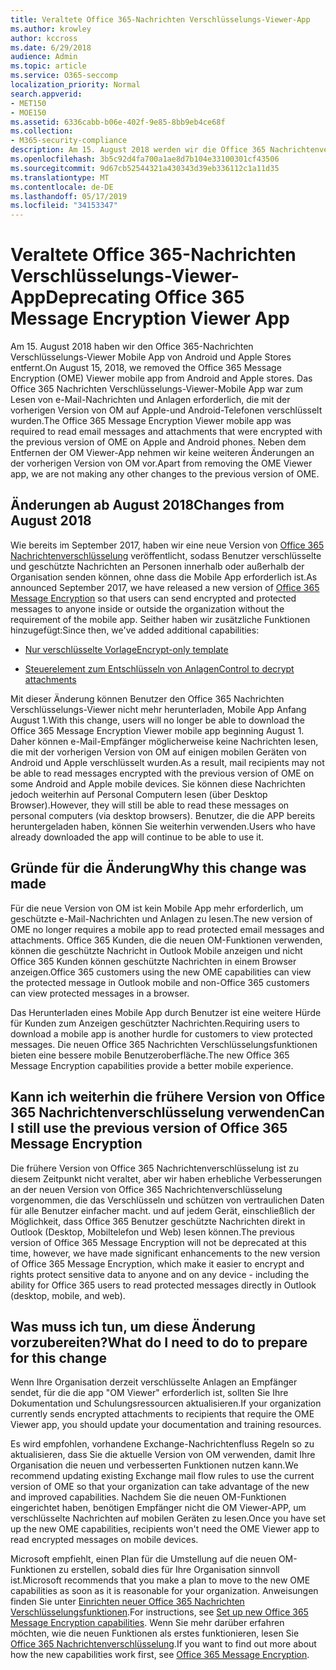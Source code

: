 ```yaml
---
title: Veraltete Office 365-Nachrichten Verschlüsselungs-Viewer-App
ms.author: krowley
author: kccross
ms.date: 6/29/2018
audience: Admin
ms.topic: article
ms.service: O365-seccomp
localization_priority: Normal
search.appverid:
- MET150
- MOE150
ms.assetid: 6336cabb-b06e-402f-9e85-8bb9eb4ce68f
ms.collection:
- M365-security-compliance
description: Am 15. August 2018 werden wir die Office 365 Nachrichtenverschlüsselung (OM)-Anzeige Mobile App von Android Stores und Apple Stores entfernen. Das Office 365 Nachrichten Verschlüsselungs-Viewer-Mobile App war zum Lesen von e-Mail-Nachrichten und Anlagen erforderlich, die mit der vorherigen Version von OM auf Apple-und Android-Telefonen verschlüsselt wurden. Neben dem Entfernen der OM Viewer-App nehmen wir keine weiteren Änderungen an der vorherigen Version von OM vor.
ms.openlocfilehash: 3b5c92d4fa700a1ae8d7b104e33100301cf43506
ms.sourcegitcommit: 9d67cb52544321a430343d39eb336112c1a11d35
ms.translationtype: MT
ms.contentlocale: de-DE
ms.lasthandoff: 05/17/2019
ms.locfileid: "34153347"
---
```

# <a name="deprecating-office-365-message-encryption-viewer-app"></a><span data-ttu-id="292d9-105">Veraltete Office 365-Nachrichten Verschlüsselungs-Viewer-App</span><span class="sxs-lookup"><span data-stu-id="292d9-105">Deprecating Office 365 Message Encryption Viewer App</span></span>

<span data-ttu-id="292d9-106">Am 15. August 2018 haben wir den Office 365-Nachrichten Verschlüsselungs-Viewer Mobile App von Android und Apple Stores entfernt.</span><span class="sxs-lookup"><span data-stu-id="292d9-106">On August 15, 2018, we removed the Office 365 Message Encryption (OME) Viewer mobile app from Android and Apple stores.</span></span> <span data-ttu-id="292d9-107">Das Office 365 Nachrichten Verschlüsselungs-Viewer-Mobile App war zum Lesen von e-Mail-Nachrichten und Anlagen erforderlich, die mit der vorherigen Version von OM auf Apple-und Android-Telefonen verschlüsselt wurden.</span><span class="sxs-lookup"><span data-stu-id="292d9-107">The Office 365 Message Encryption Viewer mobile app was required to read email messages and attachments that were encrypted with the previous version of OME on Apple and Android phones.</span></span> <span data-ttu-id="292d9-108">Neben dem Entfernen der OM Viewer-App nehmen wir keine weiteren Änderungen an der vorherigen Version von OM vor.</span><span class="sxs-lookup"><span data-stu-id="292d9-108">Apart from removing the OME Viewer app, we are not making any other changes to the previous version of OME.</span></span>
  
## <a name="changes-from-august-2018"></a><span data-ttu-id="292d9-109">Änderungen ab August 2018</span><span class="sxs-lookup"><span data-stu-id="292d9-109">Changes from August 2018</span></span>

<span data-ttu-id="292d9-110">Wie bereits im September 2017, haben wir eine neue Version von [Office 365 Nachrichtenverschlüsselung](https://aka.ms/ome2017) veröffentlicht, sodass Benutzer verschlüsselte und geschützte Nachrichten an Personen innerhalb oder außerhalb der Organisation senden können, ohne dass die Mobile App erforderlich ist.</span><span class="sxs-lookup"><span data-stu-id="292d9-110">As announced September 2017, we have released a new version of [Office 365 Message Encryption](https://aka.ms/ome2017) so that users can send encrypted and protected messages to anyone inside or outside the organization without the requirement of the mobile app.</span></span> <span data-ttu-id="292d9-111">Seither haben wir zusätzliche Funktionen hinzugefügt:</span><span class="sxs-lookup"><span data-stu-id="292d9-111">Since then, we've added additional capabilities:</span></span>
  
- [<span data-ttu-id="292d9-112">Nur verschlüsselte Vorlage</span><span class="sxs-lookup"><span data-stu-id="292d9-112">Encrypt-only template</span></span>](https://aka.ms/encryptonly)

- [<span data-ttu-id="292d9-113">Steuerelement zum Entschlüsseln von Anlagen</span><span class="sxs-lookup"><span data-stu-id="292d9-113">Control to decrypt attachments</span></span>](https://techcommunity.microsoft.com/t5/Security-Privacy-and-Compliance/Admin-control-for-attachments-now-available-in-Office-365/ba-p/204007)
    
<span data-ttu-id="292d9-114">Mit dieser Änderung können Benutzer den Office 365 Nachrichten Verschlüsselungs-Viewer nicht mehr herunterladen, Mobile App Anfang August 1.</span><span class="sxs-lookup"><span data-stu-id="292d9-114">With this change, users will no longer be able to download the Office 365 Message Encryption Viewer mobile app beginning August 1.</span></span> <span data-ttu-id="292d9-115">Daher können e-Mail-Empfänger möglicherweise keine Nachrichten lesen, die mit der vorherigen Version von OM auf einigen mobilen Geräten von Android und Apple verschlüsselt wurden.</span><span class="sxs-lookup"><span data-stu-id="292d9-115">As a result, mail recipients may not be able to read messages encrypted with the previous version of OME on some Android and Apple mobile devices.</span></span> <span data-ttu-id="292d9-116">Sie können diese Nachrichten jedoch weiterhin auf Personal Computern lesen (über Desktop Browser).</span><span class="sxs-lookup"><span data-stu-id="292d9-116">However, they will still be able to read these messages on personal computers (via desktop browsers).</span></span> <span data-ttu-id="292d9-117">Benutzer, die die APP bereits heruntergeladen haben, können Sie weiterhin verwenden.</span><span class="sxs-lookup"><span data-stu-id="292d9-117">Users who have already downloaded the app will continue to be able to use it.</span></span>
  
## <a name="why-this-change-was-made"></a><span data-ttu-id="292d9-118">Gründe für die Änderung</span><span class="sxs-lookup"><span data-stu-id="292d9-118">Why this change was made</span></span>

<span data-ttu-id="292d9-119">Für die neue Version von OM ist kein Mobile App mehr erforderlich, um geschützte e-Mail-Nachrichten und Anlagen zu lesen.</span><span class="sxs-lookup"><span data-stu-id="292d9-119">The new version of OME no longer requires a mobile app to read protected email messages and attachments.</span></span> <span data-ttu-id="292d9-120">Office 365 Kunden, die die neuen OM-Funktionen verwenden, können die geschützte Nachricht in Outlook Mobile anzeigen und nicht Office 365 Kunden können geschützte Nachrichten in einem Browser anzeigen.</span><span class="sxs-lookup"><span data-stu-id="292d9-120">Office 365 customers using the new OME capabilities can view the protected message in Outlook mobile and non-Office 365 customers can view protected messages in a browser.</span></span>
  
<span data-ttu-id="292d9-121">Das Herunterladen eines Mobile App durch Benutzer ist eine weitere Hürde für Kunden zum Anzeigen geschützter Nachrichten.</span><span class="sxs-lookup"><span data-stu-id="292d9-121">Requiring users to download a mobile app is another hurdle for customers to view protected messages.</span></span> <span data-ttu-id="292d9-122">Die neuen Office 365 Nachrichten Verschlüsselungsfunktionen bieten eine bessere mobile Benutzeroberfläche.</span><span class="sxs-lookup"><span data-stu-id="292d9-122">The new Office 365 Message Encryption capabilities provide a better mobile experience.</span></span>
  
## <a name="can-i-still-use-the-previous-version-of-office-365-message-encryption"></a><span data-ttu-id="292d9-123">Kann ich weiterhin die frühere Version von Office 365 Nachrichtenverschlüsselung verwenden</span><span class="sxs-lookup"><span data-stu-id="292d9-123">Can I still use the previous version of Office 365 Message Encryption</span></span>

<span data-ttu-id="292d9-124">Die frühere Version von Office 365 Nachrichtenverschlüsselung ist zu diesem Zeitpunkt nicht veraltet, aber wir haben erhebliche Verbesserungen an der neuen Version von Office 365 Nachrichtenverschlüsselung vorgenommen, die das Verschlüsseln und schützen von vertraulichen Daten für alle Benutzer einfacher macht. und auf jedem Gerät, einschließlich der Möglichkeit, dass Office 365 Benutzer geschützte Nachrichten direkt in Outlook (Desktop, Mobiltelefon und Web) lesen können.</span><span class="sxs-lookup"><span data-stu-id="292d9-124">The previous version of Office 365 Message Encryption will not be deprecated at this time, however, we have made significant enhancements to the new version of Office 365 Message Encryption, which make it easier to encrypt and rights protect sensitive data to anyone and on any device - including the ability for Office 365 users to read protected messages directly in Outlook (desktop, mobile, and web).</span></span> 
  
## <a name="what-do-i-need-to-do-to-prepare-for-this-change"></a><span data-ttu-id="292d9-125">Was muss ich tun, um diese Änderung vorzubereiten?</span><span class="sxs-lookup"><span data-stu-id="292d9-125">What do I need to do to prepare for this change</span></span>

<span data-ttu-id="292d9-126">Wenn Ihre Organisation derzeit verschlüsselte Anlagen an Empfänger sendet, für die die app "OM Viewer" erforderlich ist, sollten Sie Ihre Dokumentation und Schulungsressourcen aktualisieren.</span><span class="sxs-lookup"><span data-stu-id="292d9-126">If your organization currently sends encrypted attachments to recipients that require the OME Viewer app, you should update your documentation and training resources.</span></span>
  
<span data-ttu-id="292d9-127">Es wird empfohlen, vorhandene Exchange-Nachrichtenfluss Regeln so zu aktualisieren, dass Sie die aktuelle Version von OM verwenden, damit Ihre Organisation die neuen und verbesserten Funktionen nutzen kann.</span><span class="sxs-lookup"><span data-stu-id="292d9-127">We recommend updating existing Exchange mail flow rules to use the current version of OME so that your organization can take advantage of the new and improved capabilities.</span></span> <span data-ttu-id="292d9-128">Nachdem Sie die neuen OM-Funktionen eingerichtet haben, benötigen Empfänger nicht die OM Viewer-APP, um verschlüsselte Nachrichten auf mobilen Geräten zu lesen.</span><span class="sxs-lookup"><span data-stu-id="292d9-128">Once you have set up the new OME capabilities, recipients won't need the OME Viewer app to read encrypted messages on mobile devices.</span></span>
  
<span data-ttu-id="292d9-129">Microsoft empfiehlt, einen Plan für die Umstellung auf die neuen OM-Funktionen zu erstellen, sobald dies für Ihre Organisation sinnvoll ist.</span><span class="sxs-lookup"><span data-stu-id="292d9-129">Microsoft recommends that you make a plan to move to the new OME capabilities as soon as it is reasonable for your organization.</span></span> <span data-ttu-id="292d9-130">Anweisungen finden Sie unter [Einrichten neuer Office 365 Nachrichten Verschlüsselungsfunktionen](set-up-new-message-encryption-capabilities.md).</span><span class="sxs-lookup"><span data-stu-id="292d9-130">For instructions, see [Set up new Office 365 Message Encryption capabilities](set-up-new-message-encryption-capabilities.md).</span></span> <span data-ttu-id="292d9-131">Wenn Sie mehr darüber erfahren möchten, wie die neuen Funktionen als erstes funktionieren, lesen Sie [Office 365 Nachrichtenverschlüsselung](ome.md).</span><span class="sxs-lookup"><span data-stu-id="292d9-131">If you want to find out more about how the new capabilities work first, see [Office 365 Message Encryption](ome.md).</span></span>
  

